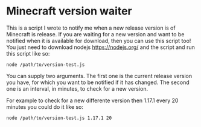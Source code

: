 # Minecraft version waiter

This is a script I wrote to notify me when a new release version is of Minecraft is release.
If you are waiting for a new version and want to be notified when it is available for download, then you can use this script too!
You just need to download nodejs https://nodejs.org/ and the script and run this script like so:

```shell
node /path/to/version-test.js
```

You can supply two arguments. The first one is the current release version you have, for which you want to be notified if it has changed.
The second one is an interval, in minutes, to check for a new version.

For example to check for a new differente version then 1.17.1 every 20 minutes you could do it like so:

```shell
node /path/to/version-test.js 1.17.1 20
```
